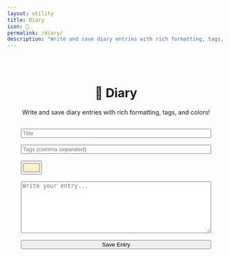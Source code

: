 ```yaml
---
layout: utility
title: Diary
icon: 📖
permalink: /diary/
description: "Write and save diary entries with rich formatting, tags, and colors!"
---
```


<div class="main-content" data-page-script="diary-utility">
  <div class="glass-panel" style="padding: 2rem; height: 100%; display: flex; flex-direction: column; align-items: center;">
    <header class="page-header" style="text-align: center; margin-bottom: 1rem;">
      <h1>📖 Diary</h1>
      <p>Write and save diary entries with rich formatting, tags, and colors!</p>
    </header>
    <form id="diary-form" style="width:100%;max-width:600px;display:flex;flex-direction:column;gap:1rem;">
      <input id="diary-title" class="glass-input" placeholder="Title" required />
      <input id="diary-tags" class="glass-input" placeholder="Tags (comma separated)" />
      <input id="diary-color" type="color" class="color-picker" style="width:48px;height:32px;align-self:flex-start;" value="#fef3c7" />
      <textarea id="diary-content" class="glass-input" style="min-height:120px;" placeholder="Write your entry..."></textarea>
      <button class="glass-button" type="submit">Save Entry</button>
    </form>
    <div id="diary-entries" style="width:100%;max-width:700px;margin-top:2rem;"></div>
  </div>
</div>
<link rel="stylesheet" href="https://cdn.jsdelivr.net/simplemde/latest/simplemde.min.css">
<script src="https://cdn.jsdelivr.net/simplemde/latest/simplemde.min.js"></script>
<script src="/assets/js/diary-utility.js"></script> 